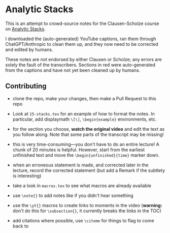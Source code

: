 # Analytic Stacks

This is an attempt to crowd-source notes for the Clausen-Scholze course on [Analytic Stacks](https://www.youtube.com/playlist?list=PLx5f8IelFRgGmu6gmL-Kf_Rl_6Mm7juZO).

I downloaded the (auto-generated) YouTube captions, ran them through ChatGPT/Anthropic to clean them up, and they now need to be corrected and edited by humans.

These notes are not endorsed by either Clausen or Scholze; any errors are solely the fault of the transcribers. Sections in red were auto-generated from the captions and have not yet been cleaned up by humans.

## Contributing

- clone the repo, make your changes, then make a Pull Request to this repo

- Look at `15-stacks.tex` for an example of how to format the notes. In particular, add displaymath `\[\]`, `\begin{example}` environments, etc.

- for the section you choose, **watch the original video** and edit the text as you follow along. Note that some parts of the transcript may be missing!

- this is very time-consuming—you don't have to do an entire lecture! A chunk of 20 minutes is helpful. However, start from the earliest unfinished text and move the `\begin{unfinished}{time}` marker down.

- when an erroneous statement is made, and corrected later in the lecture, record the corrected statement (but add a Remark if the subtlety is interesting)

- take a look in `macros.tex` to see what macros are already available

- use `\note{}` to add notes like if you didn't hear something

- use the `\yt{}` macros to create links to moments in the video (**warning:** don't do this for `\subsection{}`, it currently breaks the links in the TOC)

- add citations where possible, use `\citeme` for things to flag to come back to

